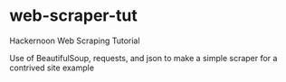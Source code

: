 # web-scraper-tut
Hackernoon Web Scraping Tutorial

Use of BeautifulSoup, requests, and json to make a simple scraper for a contrived site example
